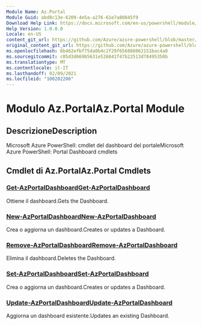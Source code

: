 ```yaml
---
Module Name: Az.Portal
Module Guid: abd8c13e-6209-4e5a-a276-61e7a80845f9
Download Help Link: https://docs.microsoft.com/en-us/powershell/module/az.portal
Help Version: 1.0.0.0
Locale: en-US
content_git_url: https://github.com/Azure/azure-powershell/blob/master/src/Portal/help/Az.Portal.md
original_content_git_url: https://github.com/Azure/azure-powershell/blob/master/src/Portal/help/Az.Portal.md
ms.openlocfilehash: 6b462efbf75da0b4c2f29f656808062151bac4a0
ms.sourcegitcommit: c05d3d669b5631e526841f47b22513d78495350b
ms.translationtype: MT
ms.contentlocale: it-IT
ms.lasthandoff: 02/09/2021
ms.locfileid: "100202206"
---
```

# <span data-ttu-id="06414-101">Modulo Az.Portal</span><span class="sxs-lookup"><span data-stu-id="06414-101">Az.Portal Module</span></span>
## <span data-ttu-id="06414-102">Descrizione</span><span class="sxs-lookup"><span data-stu-id="06414-102">Description</span></span>
<span data-ttu-id="06414-103">Microsoft Azure PowerShell: cmdlet del dashboard del portale</span><span class="sxs-lookup"><span data-stu-id="06414-103">Microsoft Azure PowerShell: Portal Dashboard cmdlets</span></span>

## <span data-ttu-id="06414-104">Cmdlet di Az.Portal</span><span class="sxs-lookup"><span data-stu-id="06414-104">Az.Portal Cmdlets</span></span>
### [<span data-ttu-id="06414-105">Get-AzPortalDashboard</span><span class="sxs-lookup"><span data-stu-id="06414-105">Get-AzPortalDashboard</span></span>](Get-AzPortalDashboard.md)
<span data-ttu-id="06414-106">Ottiene il dashboard.</span><span class="sxs-lookup"><span data-stu-id="06414-106">Gets the Dashboard.</span></span>

### [<span data-ttu-id="06414-107">New-AzPortalDashboard</span><span class="sxs-lookup"><span data-stu-id="06414-107">New-AzPortalDashboard</span></span>](New-AzPortalDashboard.md)
<span data-ttu-id="06414-108">Crea o aggiorna un dashboard.</span><span class="sxs-lookup"><span data-stu-id="06414-108">Creates or updates a Dashboard.</span></span>

### [<span data-ttu-id="06414-109">Remove-AzPortalDashboard</span><span class="sxs-lookup"><span data-stu-id="06414-109">Remove-AzPortalDashboard</span></span>](Remove-AzPortalDashboard.md)
<span data-ttu-id="06414-110">Elimina il dashboard.</span><span class="sxs-lookup"><span data-stu-id="06414-110">Deletes the Dashboard.</span></span>

### [<span data-ttu-id="06414-111">Set-AzPortalDashboard</span><span class="sxs-lookup"><span data-stu-id="06414-111">Set-AzPortalDashboard</span></span>](Set-AzPortalDashboard.md)
<span data-ttu-id="06414-112">Crea o aggiorna un dashboard.</span><span class="sxs-lookup"><span data-stu-id="06414-112">Creates or updates a Dashboard.</span></span>

### [<span data-ttu-id="06414-113">Update-AzPortalDashboard</span><span class="sxs-lookup"><span data-stu-id="06414-113">Update-AzPortalDashboard</span></span>](Update-AzPortalDashboard.md)
<span data-ttu-id="06414-114">Aggiorna un dashboard esistente.</span><span class="sxs-lookup"><span data-stu-id="06414-114">Updates an existing Dashboard.</span></span>

